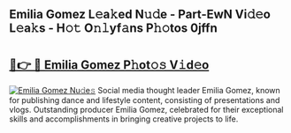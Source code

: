 ## Emilia Gomez L𝚎a𝚔ed N𝚞𝚍e - Part-EwN Vi𝚍𝚎o L𝚎a𝚔s - H𝚘𝚝 O𝚗𝚕yf𝚊ns P𝚑𝚘tos 0jffn

# <h2><a href="http://kf61bi.oniu.top/?m=Emilia+Gomez">🔗👉 🔴 Emilia Gomez P𝚑ot𝚘𝚜 V𝚒d𝚎o</a></h2>

[![Emilia Gomez Nu𝚍e𝚜](https://i.imgur.com/0qMVB7G.gif)](http://kf61bi.oniu.top/?m=Emilia+Gomez)
Social media thought leader Emilia Gomez, known for publishing dance and lifestyle content, consisting of presentations and vlogs. Outstanding producer Emilia Gomez, celebrated for their exceptional skills and accomplishments in bringing creative projects to life.  
